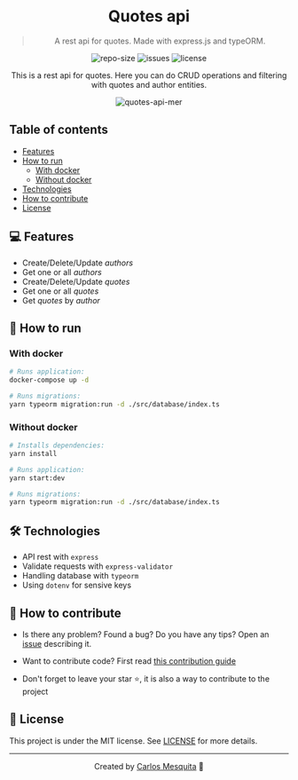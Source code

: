 <div align="center">
  <h1>
    Quotes api
  </h1>
  <blockquote>
    A rest api for quotes. Made with express.js and typeORM.
  </blockquote>
  <div id="badges">
    <img src="https://img.shields.io/github/repo-size/carlos3g/expo-starter?color=4000FF" alt="repo-size" />
    <img src="https://img.shields.io/github/issues-raw/carlos3g/expo-starter?color=4000FF" alt="issues" />
    <img src="https://img.shields.io/badge/license-MIT-4000FF" alt="license" />
  </div>
</div>

<div align="center">

This is a rest api for quotes. Here you can do CRUD operations and filtering with quotes and author entities.

![quotes-api-mer](https://user-images.githubusercontent.com/52337966/210654966-11a7cdea-a494-4977-916d-ebf7d7c508fe.png)

</div>

## Table of contents

- [Features](#-features)
- [How to run](#-how-to-run)
  - [With docker](#with-docker)
  - [Without docker](#without-docker)
- [Technologies](#-technologies)
- [How to contribute](#-how-to-contribute)
- [License](#-license)

## 💻 Features

- Create/Delete/Update _authors_
- Get one or all _authors_
- Create/Delete/Update _quotes_
- Get one or all _quotes_
- Get _quotes_ by _author_

## 🚀 How to run

### With docker

```bash
# Runs application:
docker-compose up -d

# Runs migrations:
yarn typeorm migration:run -d ./src/database/index.ts
```

### Without docker

```bash
# Installs dependencies:
yarn install

# Runs application:
yarn start:dev

# Runs migrations:
yarn typeorm migration:run -d ./src/database/index.ts
```

## 🛠 Technologies

- API rest with `express`
- Validate requests with `express-validator`
- Handling database with `typeorm`
- Using `dotenv` for sensive keys

## 🤝 How to contribute

- Is there any problem? Found a bug? Do you have any tips? Open an [issue](https://github.com/carlos3g/expo-starter/issues) describing it.

- Want to contribute code? First read [this contribution guide](https://github.com/firstcontributions/first-contributions)

- Don't forget to leave your star ⭐, it is also a way to contribute to the project

## 📝 License

This project is under the MIT license. See [LICENSE](LICENSE) for more details.

---

<div align="center">

Created by [Carlos Mesquita](https://github.com/carlos3g) 💜

</div>
